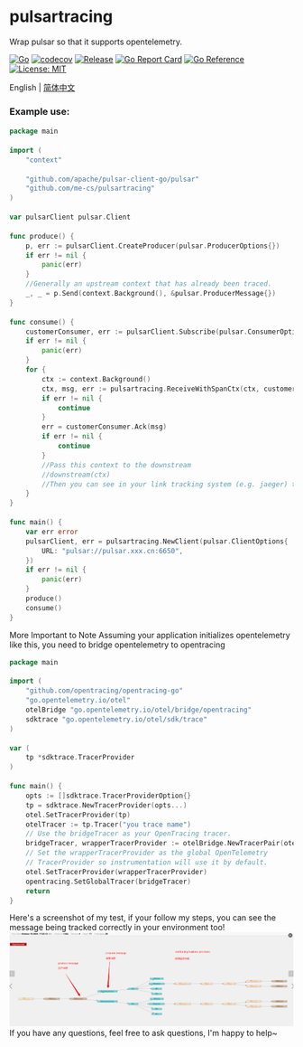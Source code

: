 # pulsartracing
Wrap pulsar so that it supports opentelemetry.

[![Go](https://github.com/me-cs/pulsartracing/workflows/Go/badge.svg)](https://github.com/me-cs/pulsartracing/actions)
[![codecov](https://codecov.io/gh/me-cs/pulsartracing/branch/main/graph/badge.svg)](https://codecov.io/gh/me-cs/pulsartracing)
[![Release](https://img.shields.io/github/v/release/me-cs/pulsartracing.svg?style=flat-square)](https://github.com/me-cs/pulsartracing)
[![Go Report Card](https://goreportcard.com/badge/github.com/me-cs/pulsartracing)](https://goreportcard.com/report/github.com/me-cs/pulsartracing)
[![Go Reference](https://pkg.go.dev/badge/github.com/me-cs/pulsartracing.svg)](https://pkg.go.dev/github.com/me-cs/pulsartracing)
[![License: MIT](https://img.shields.io/badge/License-MIT-yellow.svg)](https://opensource.org/licenses/MIT)

English | [简体中文](README-CN.md)

### Example use:

```go
package main

import (
	"context"

	"github.com/apache/pulsar-client-go/pulsar"
	"github.com/me-cs/pulsartracing"
)

var pulsarClient pulsar.Client

func produce() {
	p, err := pulsarClient.CreateProducer(pulsar.ProducerOptions{})
	if err != nil {
		panic(err)
	}
	//Generally an upstream context that has already been traced.
	_, _ = p.Send(context.Background(), &pulsar.ProducerMessage{})
}

func consume() {
	customerConsumer, err := pulsarClient.Subscribe(pulsar.ConsumerOptions{})
	if err != nil {
		panic(err)
	}
	for {
		ctx := context.Background()
		ctx, msg, err := pulsartracing.ReceiveWithSpanCtx(ctx, customerConsumer)
		if err != nil {
			continue
		}
		err = customerConsumer.Ack(msg)
		if err != nil {
			continue
		}
		//Pass this context to the downstream
		//downstream(ctx)
		//Then you can see in your link tracking system (e.g. jaeger) that the message was tracked to
	}
}

func main() {
	var err error
	pulsarClient, err = pulsartracing.NewClient(pulsar.ClientOptions{
		URL: "pulsar://pulsar.xxx.cn:6650",
	})
	if err != nil {
		panic(err)
	}
	produce()
	consume()
}

```


More Important to Note
Assuming your application initializes opentelemetry like this, 
you need to bridge opentelemetry to opentracing
```go
package main

import (
	"github.com/opentracing/opentracing-go"
	"go.opentelemetry.io/otel"
	otelBridge "go.opentelemetry.io/otel/bridge/opentracing"
	sdktrace "go.opentelemetry.io/otel/sdk/trace"
)

var (
	tp *sdktrace.TracerProvider
)

func main() {
	opts := []sdktrace.TracerProviderOption{}
	tp = sdktrace.NewTracerProvider(opts...)
	otel.SetTracerProvider(tp)
	otelTracer := tp.Tracer("you trace name")
	// Use the bridgeTracer as your OpenTracing tracer.
	bridgeTracer, wrapperTracerProvider := otelBridge.NewTracerPair(otelTracer)
	// Set the wrapperTracerProvider as the global OpenTelemetry
	// TracerProvider so instrumentation will use it by default.
	otel.SetTracerProvider(wrapperTracerProvider)
	opentracing.SetGlobalTracer(bridgeTracer)
	return
}

```

Here's a screenshot of my test, if your follow my steps, you can see the message being tracked correctly in your environment too!
![example](./doc/example-en.png)
If you have any questions, feel free to ask questions, I'm happy to help~